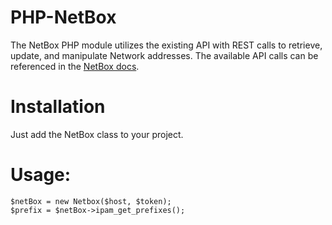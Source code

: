 PHP-NetBox
==========

The NetBox PHP module utilizes the existing API with REST calls to retrieve, update, and manipulate
Network addresses. The available API calls can be referenced in the [NetBox docs](https://netbox.wikimedia.org/api/docs/).

# Installation
Just add the NetBox class to your project.

# Usage:

```
$netBox = new Netbox($host, $token);
$prefix = $netBox->ipam_get_prefixes();
